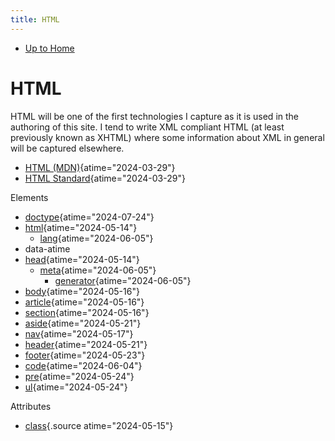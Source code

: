 ```yaml
---
title: HTML
---
```


- [Up to Home](/)

<div>

# HTML

</div>

HTML will be one of the first technologies I capture as it is used in
the authoring of this site. I tend to write XML compliant HTML (at least
previously known as XHTML) where some information about XML in general
will be captured elsewhere.

-   [HTML
    (MDN)](https://developer.mozilla.org/en-US/docs/Glossary/HTML "HTML - MDN Web Docs Glossary: Definitions of Web-related terms | MDN"){atime="2024-03-29"}
-   [HTML
    Standard](https://html.spec.whatwg.org/ "HTML Standard"){atime="2024-03-29"}

Elements

- [doctype](https://html.spec.whatwg.org/#the-doctype "The DOCTYPE"){atime="2024-07-24"}
-   [html](https://html.spec.whatwg.org/#the-html-element "The html element"){atime="2024-05-14"}
    -   [lang](https://html.spec.whatwg.org/#the-lang-and-xml:lang-attributes "The lang and xml:lang attributes"){atime="2024-06-05"}
-   data-atime
-   [head](https://html.spec.whatwg.org/#the-head-element "The head element"){atime="2024-05-14"}
    -   [meta](https://html.spec.whatwg.org/#the-meta-element "The meta element"){atime="2024-06-05"}
        -   [generator](https://html.spec.whatwg.org/#meta-generator "generator"){atime="2024-06-05"}
-   [body](https://html.spec.whatwg.org/#the-body-element "The body element"){atime="2024-05-16"}
-   [article](https://html.spec.whatwg.org/#the-article-element "The article element"){atime="2024-05-16"}
-   [section](https://html.spec.whatwg.org/#the-section-element "The section element"){atime="2024-05-16"}
-   [aside](https://html.spec.whatwg.org/#the-aside-element "The aside element"){atime="2024-05-21"}
-   [nav](https://html.spec.whatwg.org/#the-nav-element "The nav element"){atime="2024-05-17"}
-   [header](https://html.spec.whatwg.org/#the-header-element "The header element"){atime="2024-05-21"}
-   [footer](https://html.spec.whatwg.org/#the-footer-element "The footer element"){atime="2024-05-23"}
-   [code](https://html.spec.whatwg.org/#the-code-element "The code element"){atime="2024-06-04"}
-   [pre](https://html.spec.whatwg.org/#the-pre-element "The pre element"){atime="2024-05-24"}
-   [ul](https://html.spec.whatwg.org/#the-ul-element "The ul element"){atime="2024-05-24"}

Attributes

-   [class](https://html.spec.whatwg.org/#classes "classes"){.source
    atime="2024-05-15"}
